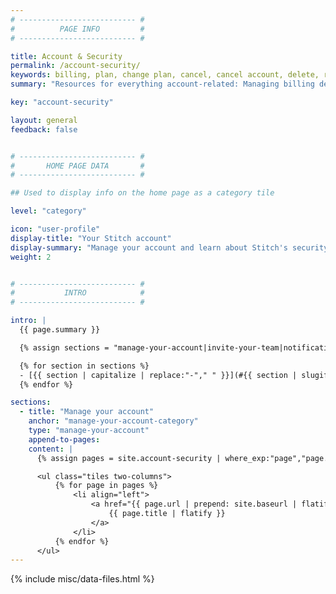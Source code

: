 ```yaml
---
# -------------------------- #
#          PAGE INFO         #
# -------------------------- #

title: Account & Security
permalink: /account-security/
keywords: billing, plan, change plan, cancel, cancel account, delete, remove
summary: "Resources for everything account-related: Managing billing details, inviting team members, security info, and more."

key: "account-security"

layout: general
feedback: false


# -------------------------- #
#       HOME PAGE DATA       #
# -------------------------- #

## Used to display info on the home page as a category tile

level: "category"

icon: "user-profile"
display-title: "Your Stitch account"
display-summary: "Manage your account and learn about Stitch's security practices."
weight: 2


# -------------------------- #
#           INTRO            #
# -------------------------- #

intro: |
  {{ page.summary }}

  {% assign sections = "manage-your-account|invite-your-team|notifications|billing|security" | split:"|" %}

  {% for section in sections %}
  - [{{ section | capitalize | replace:"-"," " }}](#{{ section | slugify | append: "-category" }})
  {% endfor %}

sections:
  - title: "Manage your account"
    anchor: "manage-your-account-category"
    type: "manage-your-account"
    append-to-pages:
    content: |
      {% assign pages = site.account-security | where_exp:"page","page.type contains section.type" | sort:"weight" %}

      <ul class="tiles two-columns">
          {% for page in pages %}
              <li align="left">
                  <a href="{{ page.url | prepend: site.baseurl | flatify }}">
                      {{ page.title | flatify }}
                  </a>
              </li>
          {% endfor %}
      </ul>
---
```

{% include misc/data-files.html %}